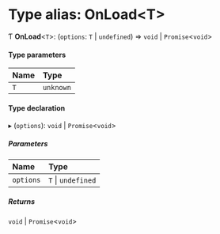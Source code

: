 # Type alias: OnLoad\<T\>

Ƭ **OnLoad**\<`T`\>: (`options`: `T` \| `undefined`) => `void` \| `Promise`\<`void`\>

#### Type parameters

| Name | Type      |
| :--- | :-------- |
| `T`  | `unknown` |

#### Type declaration

▸ (`options`): `void` \| `Promise`\<`void`\>

##### Parameters

| Name      | Type               |
| :-------- | :----------------- |
| `options` | `T` \| `undefined` |

##### Returns

`void` \| `Promise`\<`void`\>
